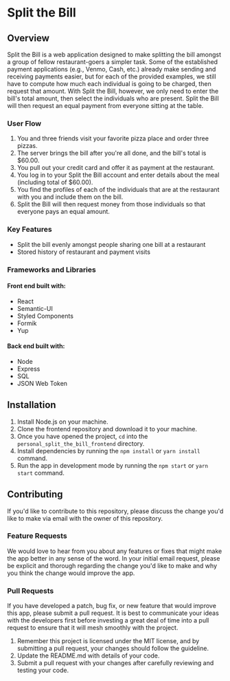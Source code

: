 # Split the Bill

## Overview
Split the Bill is a web application designed to make splitting the bill amongst a group of fellow restaurant-goers a simpler task.  Some of the established payment applications (e.g., Venmo, Cash, etc.) already make sending and receiving payments easier, but for each of the provided examples, we still have to compute how much each individual is going to be charged, then request that amount.  With Split the Bill, however, we only need to enter the bill's total amount, then select the individuals who are present.  Split the Bill will then request an equal payment from everyone sitting at the table.

### User Flow
1.  You and three friends visit your favorite pizza place and order three pizzas.
2.  The server brings the bill after you're all done, and the bill's total is $60.00.
3.  You pull out your credit card and offer it as payment at the restaurant.
4.  You log in to your Split the Bill account and enter details about the meal (including total of $60.00).
5.  You find the profiles of each of the individuals that are at the restaurant with you and include them on the bill.
6.  Split the Bill will then request money from those individuals so that everyone pays an equal amount.
  
### Key Features
* Split the bill evenly amongst people sharing one bill at a restaurant
* Stored history of restaurant and payment visits

### Frameworks and Libraries
#### Front end built with:
* React
* Semantic-UI
* Styled Components
* Formik
* Yup

#### Back end built with:
* Node
* Express
* SQL
* JSON Web Token

## Installation
1.  Install Node.js on your machine.
2.  Clone the frontend repository and download it to your machine.
3.  Once you have opened the project, `cd` into the `personal_split_the_bill_frontend` directory.
4.  Install dependencies by running the `npm install` or `yarn install` command.
5.  Run the app in development mode by running the `npm start` or `yarn start` command.

## Contributing
If you'd like to contribute to this repository, please discuss the change you'd like to make via email with the owner of this repository.

### Feature Requests
We would love to hear from you about any features or fixes that might make the app better in any sense of the word.  In your initial email request, please be explicit and thorough regarding the change you'd like to make and why you think the change would improve the app.

### Pull Requests
If you have developed a patch, bug fix, or new feature that would improve this app, please submit a pull request. It is best to communicate your ideas with the developers first before investing a great deal of time into a pull request to ensure that it will mesh smoothly with the project.

1.  Remember this project is licensed under the MIT license, and by submitting a pull request, your changes should follow the guideline.
2.  Update the README.md with details of your code.
3.  Submit a pull request with your changes after carefully reviewing and testing your code.
